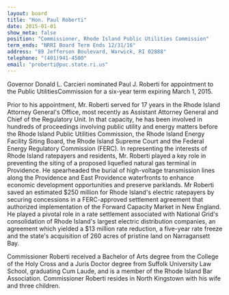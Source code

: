 ```yaml
---
layout: board
title: "Hon. Paul Roberti"
date: 2015-01-01
show_meta: false
position: "Commissioner, Rhode Island Public Utilities Commission"
term_ends: "NRRI Board Term Ends 12/31/16"
address: "89 Jefferson Boulevard, Warwick, RI 02888"
telephone: "(401)941-4500"
email: "proberti@puc.state.ri.us"
---
```

Governor Donald L. Carcieri nominated Paul J. Roberti for appointment to the Public UtilitiesCommission for a six-year term expiring March 1, 2015.

Prior to his appointment, Mr. Roberti served for 17 years in the Rhode Island Attorney General's Office, most recently as Assistant Attorney General and Chief of the Regulatory Unit. In that capacity, he has been involved in hundreds of proceedings involving public utility and energy matters before the Rhode Island Public Utilities Commission, the Rhode Island Energy Facility Siting Board, the Rhode Island Supreme Court and the Federal Energy Regulatory Commission (FERC). In representing the interests of Rhode Island ratepayers and residents, Mr. Roberti played a key role in preventing the siting of a proposed liquefied natural gas terminal in Providence. He spearheaded the burial of high-voltage transmission lines along the Providence and East Providence waterfronts to enhance economic development opportunities and preserve parklands. Mr Roberti saved an estimated $250 million for Rhode Island's electric ratepayers by securing concessions in a FERC-approved settlement agreement that authorized implementation of the Forward Capacity Market in New England. He played a pivotal role in a rate settlement associated with National Grid's consolidation of Rhode Island's largest electric distribution companies, an agreement which yielded a $13 million rate reduction, a five-year rate freeze and the state's acquisition of 260 acres of pristine land on Narragansett Bay.

Commissioner Roberti received a Bachelor of Arts degree from the College of the Holy Cross and a Juris Doctor degree from Suffolk University Law School, graduating Cum Laude, and is a member of the Rhode Island Bar Association. Commissioner Roberti resides in North Kingstown with his wife and three children.
